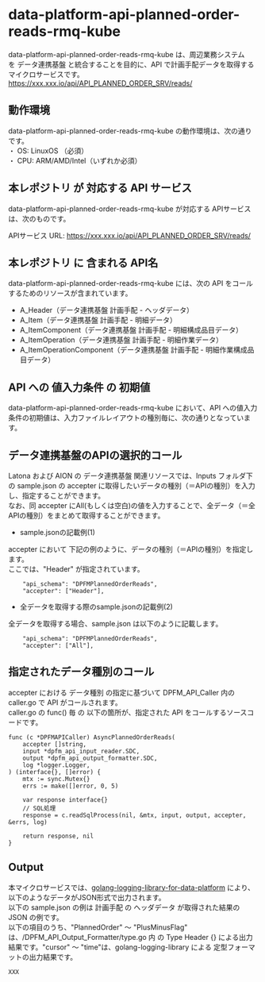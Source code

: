 # data-platform-api-planned-order-reads-rmq-kube

data-platform-api-planned-order-reads-rmq-kube は、周辺業務システム　を データ連携基盤 と統合することを目的に、API で計画手配データを取得するマイクロサービスです。  
https://xxx.xxx.io/api/API_PLANNED_ORDER_SRV/reads/

## 動作環境

data-platform-api-planned-order-reads-rmq-kube の動作環境は、次の通りです。  
・ OS: LinuxOS （必須）  
・ CPU: ARM/AMD/Intel（いずれか必須）  


## 本レポジトリ が 対応する API サービス
data-platform-api-planned-order-reads-rmq-kube が対応する APIサービス は、次のものです。

APIサービス URL: https://xxx.xxx.io/api/API_PLANNED_ORDER_SRV/reads/

## 本レポジトリ に 含まれる API名
data-platform-api-planned-order-reads-rmq-kube には、次の API をコールするためのリソースが含まれています。  

* A_Header（データ連携基盤 計画手配 - ヘッダデータ）
* A_Item（データ連携基盤 計画手配 - 明細データ）
* A_ItemComponent（データ連携基盤 計画手配 - 明細構成品目データ）
* A_ItemOperation（データ連携基盤 計画手配 - 明細作業データ）
* A_ItemOperationComponent（データ連携基盤 計画手配 - 明細作業構成品目データ）

## API への 値入力条件 の 初期値
data-platform-api-planned-order-reads-rmq-kube において、API への値入力条件の初期値は、入力ファイルレイアウトの種別毎に、次の通りとなっています。  

## データ連携基盤のAPIの選択的コール

Latona および AION の データ連携基盤 関連リソースでは、Inputs フォルダ下の sample.json の accepter に取得したいデータの種別（＝APIの種別）を入力し、指定することができます。  
なお、同 accepter にAll(もしくは空白)の値を入力することで、全データ（＝全APIの種別）をまとめて取得することができます。  

* sample.jsonの記載例(1)  

accepter において 下記の例のように、データの種別（＝APIの種別）を指定します。  
ここでは、"Header" が指定されています。    
  
```
	"api_schema": "DPFMPlannedOrderReads",
	"accepter": ["Header"],
```
  
* 全データを取得する際のsample.jsonの記載例(2)  

全データを取得する場合、sample.json は以下のように記載します。  

```
	"api_schema": "DPFMPlannedOrderReads",
	"accepter": ["All"],
```

## 指定されたデータ種別のコール

accepter における データ種別 の指定に基づいて DPFM_API_Caller 内の caller.go で API がコールされます。  
caller.go の func() 毎 の 以下の箇所が、指定された API をコールするソースコードです。  

```
func (c *DPFMAPICaller) AsyncPlannedOrderReads(
	accepter []string,
	input *dpfm_api_input_reader.SDC,
	output *dpfm_api_output_formatter.SDC,
	log *logger.Logger,
) (interface{}, []error) {
	mtx := sync.Mutex{}
	errs := make([]error, 0, 5)

	var response interface{}
	// SQL処理
	response = c.readSqlProcess(nil, &mtx, input, output, accepter, &errs, log)

	return response, nil
}
```

## Output  
本マイクロサービスでは、[golang-logging-library-for-data-platform](https://github.com/latonaio/golang-logging-library-for-data-platform) により、以下のようなデータがJSON形式で出力されます。  
以下の sample.json の例は 計画手配 の ヘッダデータ が取得された結果の JSON の例です。  
以下の項目のうち、"PlannedOrder" ～ "PlusMinusFlag" は、/DPFM_API_Output_Formatter/type.go 内 の Type Header {} による出力結果です。"cursor" ～ "time"は、golang-logging-library による 定型フォーマットの出力結果です。  

```
XXX
```
